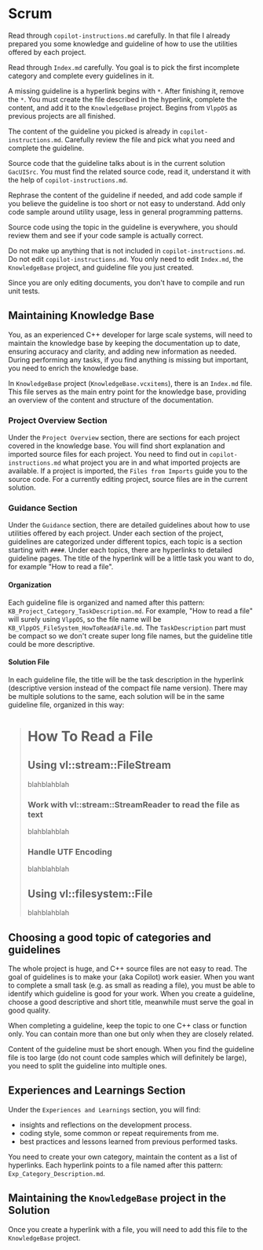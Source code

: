 # Scrum

Read through `copilot-instructions.md` carefully.
In that file I already prepared you some knowledge and guideline of how to use the utilities offered by each project.

Read through `Index.md` carefully. You goal is to pick the first incomplete category and complete every guidelines in it.

A missing guideline is a hyperlink begins with `*`. After finishing it, remove the `*`. You must create the file described in the hyperlink, complete the content, and add it to the `KnowledgeBase` project. Begins from `VlppOS` as previous projects are all finished.

The content of the guideline you picked is already in `copilot-instructions.md`.
Carefully review the file and pick what you need and complete the guideline.

Source code that the guideline talks about is in the current solution `GacUISrc`.
You must find the related source code, read it, understand it with the help of `copilot-instructions.md`.

Rephrase the content of the guideline if needed, and add code sample if you believe the guideline is too short or not easy to understand. Add only code sample around utility usage, less in general programming patterns.

Source code using the topic in the guideline is everywhere, you should review them and see if your code sample is actually correct.

Do not make up anything that is not included in `copilot-instructions.md`.
Do not edit `copilot-instructions.md`.
You only need to edit `Index.md`, the `KnowledgeBase` project, and guideline file you just created.

Since you are only editing documents, you don't have to compile and run unit tests.

## Maintaining Knowledge Base

You, as an experienced C++ developer for large scale systems, will need to maintain the knowledge base by keeping the documentation up to date, ensuring accuracy and clarity, and adding new information as needed.
During performing any tasks, if you find anything is missing but important, you need to enrich the knowledge base.

In `KnowledgeBase` project (`KnowledgeBase.vcxitems`), there is an `Index.md` file.
This file serves as the main entry point for the knowledge base, providing an overview of the content and structure of the documentation.

### Project Overview Section

Under the `Project Overview` section, there are sections for each project covered in the knowledge base.
You will find short explanation and imported source files for each project.
You need to find out in `copilot-instructions.md` what project you are in and what imported projects are available.
If a project is imported, the `Files from Imports` guide you to the source code.
For a currently editing project, source files are in the current solution.

### Guidance Section

Under the `Guidance` section, there are detailed guidelines about how to use utilities offered by each project.
Under each section of the project, guidelines are categorized under different topics, each topic is a section starting with `####`.
Under each topics, there are hyperlinks to detailed guideline pages.
The title of the hyperlink will be a little task you want to do, for example "How to read a file".

#### Organization

Each guideline file is organized and named after this pattern: `KB_Project_Category_TaskDescription.md`.
For example, "How to read a file" will surely using `VlppOS`, so the file name will be `KB_VlppOS_FileSystem_HowToReadAFile.md`.
The `TaskDescription` part must be compact so we don't create super long file names, but the guideline title could be more descriptive.

#### Solution File

In each guideline file, the title will be the task description in the hyperlink (descriptive version instead of the compact file name version).
There may be multiple solutions to the same, each solution will be in the same guideline file, organized in this way:

> # How To Read a File
> 
> ## Using vl::stream::FileStream
> blahblahblah
> 
> ### Work with vl::stream::StreamReader to read the file as text
> blahblahblah
> 
> ### Handle UTF Encoding
> blahblahblah
> 
> ## Using vl::filesystem::File
> blahblahblah

## Choosing a good topic of categories and guidelines

The whole project is huge, and C++ source files are not easy to read. The goal of guidelines is to make your (aka Copilot) work easier.
When you want to complete a small task (e.g. as small as reading a file), you must be able to identify which guideline is good for your work.
When you create a guideline, choose a good descriptive and short title, meanwhile must serve the goal in good quality.

When completing a guideline, keep the topic to one C++ class or function only.
You can contain more than one but only when they are closely related.

Content of the guideline must be short enough.
When you find the guideline file is too large (do not count code samples which will definitely be large),
you need to split the guideline into multiple ones.

## Experiences and Learnings Section

Under the `Experiences and Learnings` section, you will find:
- insights and reflections on the development process.
- coding style, some common or repeat requirements from me.
- best practices and lessons learned from previous performed tasks.

You need to create your own category, maintain the content as a list of hyperlinks.
Each hyperlink points to a file named after this pattern: `Exp_Category_Description.md`.

## Maintaining the `KnowledgeBase` project in the Solution

Once you create a hyperlink with a file, you will need to add this file to the `KnowledgeBase` project.
